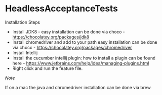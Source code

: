 # HeadlessAcceptanceTests

Installation Steps

* Install JDK8 - easy installation can be done via choco - https://chocolatey.org/packages/jdk8
* Install chromedriver and add to your path easy installation can be done via choco - https://chocolatey.org/packages/chromedriver
* Install Intellij
* Install the cucumber intellij plugin: how to install a plugin can be found here - https://www.jetbrains.com/help/idea/managing-plugins.html
* Right click and run the feature file.

*Note*

If on a mac the java and chromedriver installation can be done via brew.